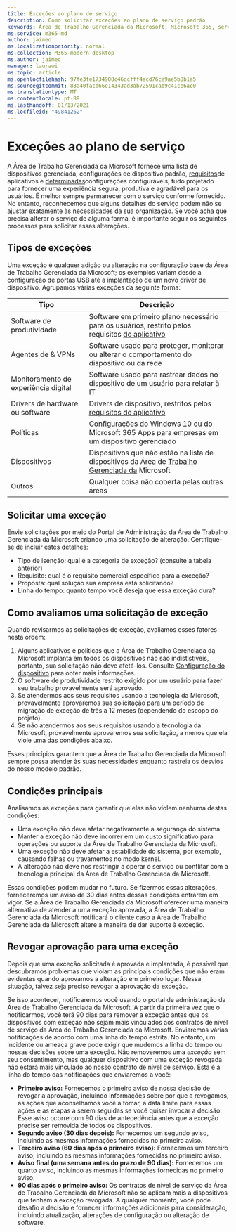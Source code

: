 ```yaml
---
title: Exceções ao plano de serviço
description: Como solicitar exceções ao plano de serviço padrão
keywords: Área de Trabalho Gerenciada da Microsoft, Microsoft 365, serviço, documentação
ms.service: m365-md
author: jaimeo
ms.localizationpriority: normal
ms.collection: M365-modern-desktop
ms.author: jaimeo
manager: laurawi
ms.topic: article
ms.openlocfilehash: 97fe3fe1734908c46dcfff4acd76ce9ae5b8b1a5
ms.sourcegitcommit: 83a40facd66e14343ad3ab72591cab9c41ce6ac0
ms.translationtype: MT
ms.contentlocale: pt-BR
ms.lasthandoff: 01/13/2021
ms.locfileid: "49841262"
---
```

# <a name="exceptions-to-the-service-plan"></a>Exceções ao plano de serviço

A Área de Trabalho Gerenciada da Microsoft fornece uma lista de dispositivos gerenciada, configurações de dispositivo padrão, [requisitos](device-policies.md)de aplicativos e [determinadas](../working-with-managed-desktop/config-setting-overview.md)configurações configuráveis, tudo projetado para fornecer uma experiência segura, produtiva e agradável para os usuários. É melhor sempre permanecer com o serviço conforme fornecido. No entanto, reconhecemos que alguns detalhes do serviço podem não se ajustar exatamente às necessidades da sua organização. Se você acha que precisa alterar o serviço de alguma forma, é importante seguir os seguintes processos para solicitar essas alterações.
 
## <a name="types-of-exceptions"></a>Tipos de exceções

Uma exceção é qualquer adição ou alteração na configuração base da Área de Trabalho Gerenciada da Microsoft; os exemplos variam desde a configuração de portas USB até a implantação de um novo driver de dispositivo. Agrupamos várias exceções da seguinte forma:

|Tipo  |Descrição  |
|---------|---------|
|Software de produtividade     |  Software em primeiro plano necessário para os usuários, restrito pelos requisitos [do aplicativo](mmd-app-requirements.md)       |
|Agentes de & VPNs     |  Software usado para proteger, monitorar ou alterar o comportamento do dispositivo ou da rede       |
|Monitoramento de experiência digital     |  Software usado para rastrear dados no dispositivo de um usuário para relatar à IT       |
|Drivers de hardware ou software     |   Drivers de dispositivo, restritos pelos [requisitos do aplicativo](mmd-app-requirements.md)      |
|Políticas     | Configurações do Windows 10 ou do Microsoft 365 Apps para empresas em um dispositivo gerenciado        |
|Dispositivos     | Dispositivos que não estão na lista de dispositivos da Área de [Trabalho Gerenciada da](device-list.md) Microsoft        |
|Outros     |  Qualquer coisa não coberta pelas outras áreas       |
 
## <a name="request-an-exception"></a>Solicitar uma exceção

Envie solicitações por meio do Portal de Administração da Área de Trabalho Gerenciada da Microsoft criando uma solicitação de alteração. Certifique-se de incluir estes detalhes:

-   Tipo de isenção: qual é a categoria de exceção? (consulte a tabela anterior)
-   Requisito: qual é o requisito comercial específico para a exceção?
-   Proposta: qual solução sua empresa está solicitando?
-   Linha do tempo: quanto tempo você deseja que essa exceção dura? 

## <a name="how-we-assess-an-exception-request"></a>Como avaliamos uma solicitação de exceção

Quando revisarmos as solicitações de exceção, avaliamos esses fatores nesta ordem:
 
1.  Alguns aplicativos e políticas que a Área de Trabalho Gerenciada da Microsoft implanta em todos os dispositivos não são indististíveis, portanto, sua solicitação não deve afetá-los. Consulte [Configuração do dispositivo](device-policies.md) para obter mais informações.
2.  O software de produtividade restrito exigido por um usuário para fazer seu trabalho provavelmente será aprovado. 
3.  Se atendermos aos seus requisitos usando a tecnologia da Microsoft, provavelmente aprovaremos sua solicitação para um período de migração de exceção de três a 12 meses (dependendo do escopo do projeto).
4.  Se não atendermos aos seus requisitos usando a tecnologia da Microsoft, provavelmente aprovaremos sua solicitação, a menos que ela viole uma das condições abaixo.  

Esses princípios garantem que a Área de Trabalho Gerenciada da Microsoft sempre possa atender às suas necessidades enquanto rastreia os desvios do nosso modelo padrão. 

## <a name="key-conditions"></a>Condições principais

Analisamos as exceções para garantir que elas não violem nenhuma destas condições:

-   Uma exceção não deve afetar negativamente a segurança do sistema. 
-   Manter a exceção não deve incorrer em um custo significativo para operações ou suporte da Área de Trabalho Gerenciada da Microsoft.
-   Uma exceção não deve afetar a estabilidade do sistema, por exemplo, causando falhas ou travamentos no modo kernel.
-   A alteração não deve nos restringir a operar o serviço ou conflitar com a tecnologia principal da Área de Trabalho Gerenciada da Microsoft.

Essas condições podem mudar no futuro. Se fizermos essas alterações, forneceremos um aviso de 30 dias antes dessas condições entrarem em vigor.  Se a Área de Trabalho Gerenciada da Microsoft oferecer uma maneira alternativa de atender a uma exceção aprovada, a Área de Trabalho Gerenciada da Microsoft notificará o cliente caso a Área de Trabalho Gerenciada da Microsoft altere a maneira de dar suporte à exceção. 

## <a name="revoking-approval-for-an-exception"></a>Revogar aprovação para uma exceção

Depois que uma exceção solicitada é aprovada e implantada, é possível que descubramos problemas que violam as principais condições que não eram evidentes quando aprovamos a alteração em primeiro lugar. Nessa situação, talvez seja preciso revogar a aprovação da exceção.
 
Se isso acontecer, notificaremos você usando o portal de administração da Área de Trabalho Gerenciada da Microsoft. A partir da primeira vez que o notificarmos, você terá 90 dias para remover a exceção antes que os dispositivos com exceção não sejam mais vinculados aos contratos de nível de serviço da Área de Trabalho Gerenciada da Microsoft. Enviaremos várias notificações de acordo com uma linha do tempo estrita. No entanto, um incidente ou ameaça grave pode exigir que mudemos a linha do tempo ou nossas decisões sobre uma exceção. Não removeremos uma *exceção* sem seu consentimento, mas qualquer dispositivo com uma exceção revogada não estará mais vinculado ao nosso contrato de nível de serviço. Esta é a linha do tempo das notificações que enviaremos a você:

- **Primeiro aviso:** Fornecemos o primeiro aviso de nossa decisão de revogar a aprovação, incluindo informações sobre por que a revogamos, as ações que aconselhamos você a tomar, a data limite para essas ações e as etapas a serem seguidas se você quiser invocar a decisão. Esse aviso ocorre com 90 dias de antecedência antes que a exceção precise ser removida de todos os dispositivos. 
- **Segundo aviso (30 dias depois):** Fornecemos um segundo aviso, incluindo as mesmas informações fornecidas no primeiro aviso. 
- **Terceiro aviso (60 dias após o primeiro aviso):** Fornecemos um terceiro aviso, incluindo as mesmas informações fornecidas no primeiro aviso. 
- **Aviso final (uma semana antes do prazo de 90 dias):** Fornecemos um quarto aviso, incluindo as mesmas informações fornecidas no primeiro aviso.
- **90 dias após o primeiro aviso:** Os contratos de nível de serviço da Área de Trabalho Gerenciada da Microsoft não se aplicam mais a dispositivos que tenham a exceção revogada. A qualquer momento, você pode desafio a decisão e fornecer informações adicionais para consideração, incluindo atualização, alterações de configuração ou alteração de software. 


